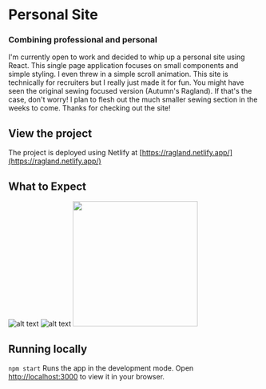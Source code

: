# Personal Site

### Combining professional and personal

I'm currently open to work and decided to whip up a personal site using React. This single page application focuses on small components and simple styling. I even threw in a simple scroll animation. This site is technically for recruiters but I really just made it for fun. You might have seen the original sewing focused version (Autumn's Ragland). If that's the case, don't worry! I plan to flesh out the much smaller sewing section in the weeks to come. Thanks for checking out the site!

## View the project

The project is deployed using Netlify at [https://ragland.netlify.app/](https://ragland.netlify.app/)

## What to Expect

![alt text](https://pub-8fed60eb719648a3a88503d913f2c1a4.r2.dev/screenshots/webv2.png)
![alt text](https://pub-8fed60eb719648a3a88503d913f2c1a4.r2.dev/screenshots/webv2b.png)
<img src="https://pub-8fed60eb719648a3a88503d913f2c1a4.r2.dev/screenshots/mobilev2.png" width="250px">

## Running locally

`npm start` Runs the app in the development mode. Open [http://localhost:3000](http://localhost:3000) to view it in your browser.
